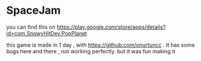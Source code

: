 # SpaceJam

you can find this on https://play.google.com/store/apps/details?id=com.SnowyHitDev.PopPlanet 

this game is made in 1 day , with https://github.com/onurtuncc . It has some bugs here and there , not working perfectly. but it was fun making it
